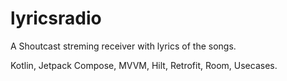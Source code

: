 # lyricsradio

A Shoutcast streming receiver with lyrics of the songs.

Kotlin, Jetpack Compose, MVVM, Hilt, Retrofit, Room, Usecases.
